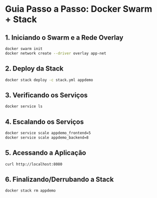 # Guia Passo a Passo: Docker Swarm + Stack

## 1. Iniciando o Swarm e a Rede Overlay

```bash
docker swarm init
docker network create --driver overlay app-net
```

## 2. Deploy da Stack

```bash
docker stack deploy -c stack.yml appdemo
```

## 3. Verificando os Serviços

```bash
docker service ls
```

## 4. Escalando os Serviços

```bash
docker service scale appdemo_frontend=5
docker service scale appdemo_backend=8
```

## 5. Acessando a Aplicação

```bash
curl http://localhost:8080
```

## 6. Finalizando/Derrubando a Stack

```bash
docker stack rm appdemo
```